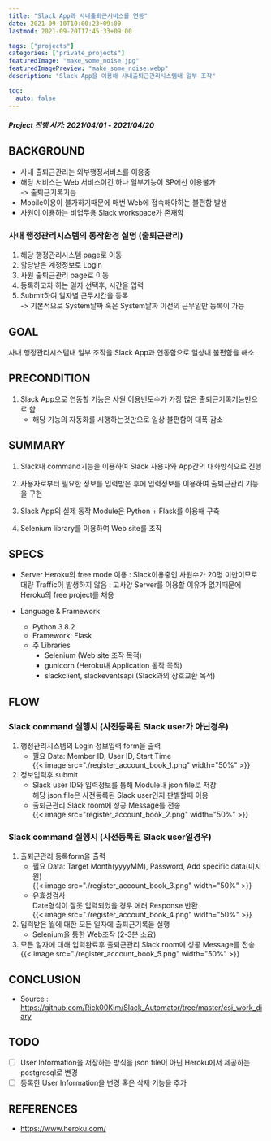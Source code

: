 ```yaml
---
title: "Slack App과 사내출퇴근서비스를 연동"
date: 2021-09-10T10:00:23+09:00
lastmod: 2021-09-20T17:45:33+09:00

tags: ["projects"]
categories: ["private_projects"]
featuredImage: "make_some_noise.jpg"
featuredImagePreview: "make_some_noise.webp"
description: "Slack App을 이용해 사내출퇴근관리시스템내 일부 조작"

toc:
  auto: false
---
```


<!--more-->

##### Project 진행 시기: 2021/04/01 - 2021/04/20

## BACKGROUND

- 사내 출퇴근관리는 외부행정서비스를 이용중
- 해당 서비스는 Web 서비스이긴 하나 일부기능이 SP에선 이용불가 \
  -> 출퇴근기록기능
- Mobile이용이 불가하기때문에 매번 Web에 접속해야하는 불편함 발생
- 사원이 이용하는 비업무용 Slack workspace가 존재함

### 사내 행정관리시스템의 동작환경 설명 (출퇴근관리)

1. 해당 행정관리시스템 page로 이동
2. 할당받은 계정정보로 Login
3. 사원 출퇴근관리 page로 이동
4. 등록하고자 하는 일자 선택후, 시간을 입력
5. Submit하여 일자별 근무시간을 등록 \
   -> 기본적으로 System날짜 혹은 System날짜 이전의 근무일만 등록이 가능

## GOAL

사내 행정관리시스템내 일부 조작을 Slack App과 연동함으로 일상내 불편함을 해소

## PRECONDITION

1. Slack App으로 연동할 기능은 사원 이용빈도수가 가장 많은 출퇴근기록기능만으로 함
   - 해당 기능의 자동화를 시행하는것만으로 일상 불편함이 대폭 감소

## SUMMARY

1. Slack내 command기능을 이용하여 Slack 사용자와 App간의 대화방식으로 진행
2. 사용자로부터 필요한 정보를 입력받은 후에 입력정보를 이용하여 출퇴근관리 기능을 구현

3. Slack App의 실제 동작 Module은 Python + Flask를 이용해 구축
4. Selenium library를 이용하여 Web site를 조작

## SPECS

- Server
  Heroku의 free mode 이용
  : Slack이용중인 사원수가 20명 미만이므로 대량 Traffic이 발생하지 않음
  : 고사양 Server를 이용할 이유가 없기때문에 Heroku의 free project를 채용

- Language & Framework
  - Python 3.8.2
  - Framework: Flask
  - 주 Libraries
    - Selenium (Web site 조작 목적)
    - gunicorn (Heroku내 Application 동작 목적)
    - slackclient, slackeventsapi (Slack과의 상호교환 목적)

## FLOW

### Slack command 실행시 (사전등록된 Slack user가 아닌경우)

1. 행정관리시스템의 Login 정보입력 form을 출력
   - 필요 Data: Member ID, User ID, Start Time \
     {{< image src="./register_account_book_1.png" width="50%" >}}
2. 정보입력후 submit
   - Slack user ID와 입력정보를 통해 Module내 json file로 저장 \
     해당 json file은 사전등록된 Slack user인지 판별할때 이용
   - 출퇴근관리 Slack room에 성공 Message를 전송 \
     {{< image src="register_account_book_2.png" width="50%" >}}

### Slack command 실행시 (사전등록된 Slack user일경우)

1. 출퇴근관리 등록form을 출력
   - 필요 Data: Target Month(yyyyMM), Password, Add specific data(미지원) \
     {{< image src="./register_account_book_3.png" width="50%" >}}
   - 유효성검사 \
     Date형식이 잘못 입력되었을 경우 에러 Response 반환 \
     {{< image src="./register_account_book_4.png" width="50%" >}}
2. 입력받은 월에 대한 모든 일자에 출퇴근기록을 실행
   - Selenium을 통한 Web조작 (2-3분 소요)
3. 모든 일자에 대해 입력완료후 출퇴근관리 Slack room에 성공 Message를 전송 \
   {{< image src="./register_account_book_5.png" width="50%" >}}

## CONCLUSION

- Source : <https://github.com/Rick00Kim/Slack_Automator/tree/master/csi_work_diary>

## TODO

- [ ] User Information을 저장하는 방식을 json file이 아닌 Heroku에서 제공하는 postgresql로 변경
- [ ] 등록한 User Information을 변경 혹은 삭제 기능을 추가

## REFERENCES

- <https://www.heroku.com/>
